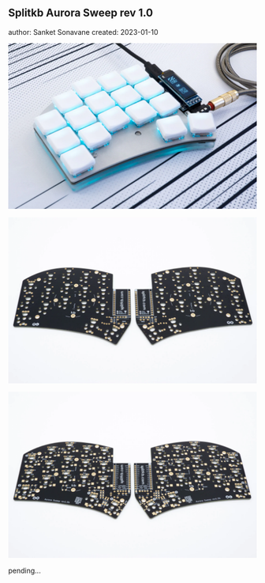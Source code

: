 ## Splitkb Aurora Sweep rev 1.0

author: Sanket Sonavane
created: 2023-01-10


![](../assets/img/aurora-sweep/sweep-1.webp)

![](../assets/img/aurora-sweep/sweep-choc-1.webp)

![](../assets/img/aurora-sweep/sweep-choc-2.webp)

pending...